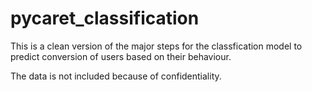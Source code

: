 # pycaret_classification


This is a clean version of the major steps for the classfication model to predict conversion of users based on their behaviour.

The data is not included because of confidentiality. 


